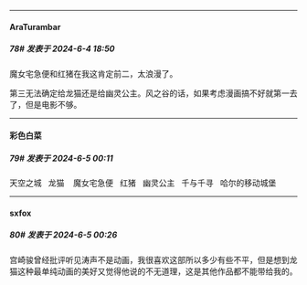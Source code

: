 ﻿
*****

####  AraTurambar  
##### 78#       发表于 2024-6-4 18:50

魔女宅急便和红猪在我这肯定前二，太浪漫了。

第三无法确定给龙猫还是给幽灵公主。风之谷的话，如果考虑漫画搞不好就第一去了，但是电影不够。


*****

####  彩色白菜  
##### 79#       发表于 2024-6-5 00:11

天空之城   龙猫    魔女宅急便   红猪   幽灵公主   千与千寻   哈尔的移动城堡


*****

####  sxfox  
##### 80#       发表于 2024-6-5 00:26

宫崎骏曾经批评听见涛声不是动画，我很喜欢这部所以多少有些不平，但是想到龙猫这种最单纯动画的美好又觉得他说的不无道理，这是其他作品都不能带给我的。

